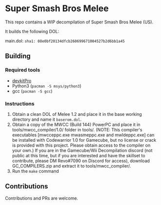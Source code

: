 # Super Smash Bros Melee

This repo contains a WIP decompilation of Super Smash Bros Melee (US).

It builds the following DOL:

main.dol: `sha1: 08e0bf20134dfcb260699671004527b2d6bb1a45`

## Building

### Required tools

* [devkitPro](https://devkitpro.org/wiki/Getting_Started)
* Python3 (`pacman -S msys/python3`)
* gcc (`pacman -S gcc`)

### Instructions

1. Obtain a clean DOL of Melee 1.2 and place it in the base working directory and name it `baserom.dol`.
2. Obtain a copy of the MWCC (Build 144) PowerPC and place it in tools/mwcc_compiler/1.0/ folder in tools/. (NOTE: This compiler's executables [mwcceppc.exe mwasmeppc.exe and mwldeppc.exe] can be installed with Codewarrior 1.0 for Gamecube, but no license or crack is provided with this project. Please obtain access to the compiler on your own.) If you are in the Gamecube/Wii Decompilation discord (not public at this time, but if you are interested and have the skillset to contribute, please DM Revo#7090 on Discord for access), download GC_COMPILERS.zip and extract it to tools/mwcc_compiler/.
3. Run the `make` command

## Contributions

Contributions and PRs are welcome.
